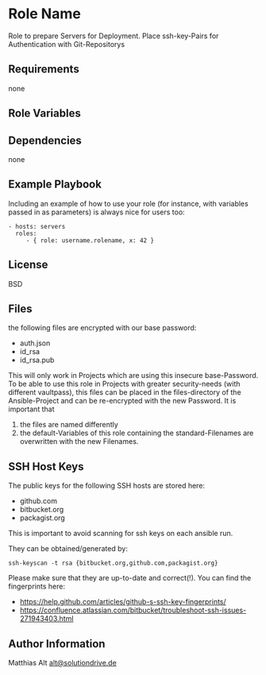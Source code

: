 Role Name
=========

Role to prepare Servers for Deployment. Place ssh-key-Pairs for Authentication with Git-Repositorys

Requirements
------------

none

Role Variables
--------------


Dependencies
------------

none

Example Playbook
----------------

Including an example of how to use your role (for instance, with variables passed in as parameters) is always nice for users too:

    - hosts: servers
      roles:
         - { role: username.rolename, x: 42 }

License
-------

BSD

Files
-----
the following files are encrypted with our base password:
+ auth.json
+ id_rsa
+ id_rsa.pub

This will only work in Projects which are using this insecure base-Password. To be able to use this
role in Projects with greater security-needs (with different vaultpass), this files can be placed in the files-directory
of the Ansible-Project and can be re-encrypted with the new Password. It is important that 
1. the files are named differently
2. the default-Variables of this role containing the standard-Filenames are overwritten with the new Filenames.


SSH Host Keys
-------------
The public keys for the following SSH hosts are stored here:
* github.com
* bitbucket.org
* packagist.org

This is important to avoid scanning for ssh keys on each ansible run.

They can be obtained/generated by:

    ssh-keyscan -t rsa {bitbucket.org,github.com,packagist.org}

Please make sure that they are up-to-date and correct(!).
You can find the fingerprints here:
* https://help.github.com/articles/github-s-ssh-key-fingerprints/
* https://confluence.atlassian.com/bitbucket/troubleshoot-ssh-issues-271943403.html


Author Information
------------------

Matthias Alt <alt@solutiondrive.de>
